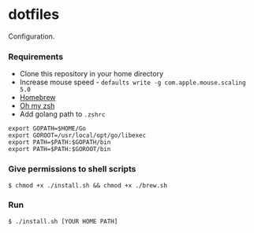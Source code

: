 # dotfiles
Configuration.

### Requirements
- Clone this repository in your home directory
- Increase mouse speed - `defaults write -g com.apple.mouse.scaling  5.0`
- [Homebrew](https://brew.sh/)
- [Oh my zsh](https://ohmyz.sh/)
- Add golang path to `.zshrc`
```
export GOPATH=$HOME/Go
export GOROOT=/usr/local/opt/go/libexec
export PATH=$PATH:$GOPATH/bin
export PATH=$PATH:$GOROOT/bin
```

### Give permissions to shell scripts
`$ chmod +x ./install.sh && chmod +x ./brew.sh`

### Run
`$ ./install.sh [YOUR HOME PATH]`